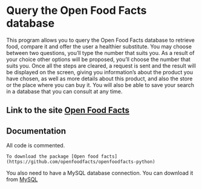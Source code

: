 # Query the Open Food Facts database

This program allows you to query the Open Food Facts database to retrieve food, compare it and offer the user a healthier substitute.
You may choose between two questions, you’ll type the number that suits you.
As a result of your choice other options will be proposed, you’ll choose the number that suits you.
Once all the steps are cleared, a request is sent and the result will be displayed on the screen, giving you information’s about the product you have chosen, as well as more details about this product, and also the store or the place where you can buy it.
You will also be able to save your search in a database that you can consult at any time.

## Link to the site [Open Food Facts](https://world.openfoodfacts.org/)

## Documentation

All code is commented.

```
To download the package [Open food facts](https://github.com/openfoodfacts/openfoodfacts-python)
```

You also need to have a MySQL database connection. You can download it from [MySQL](https://www.mysql.com/)
```



